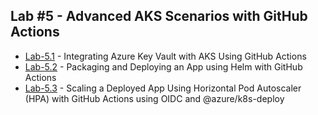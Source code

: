 ## Lab #5 - Advanced AKS Scenarios with GitHub Actions


  * [Lab-5.1](aks_key_vault_lab.md) - Integrating Azure Key Vault with AKS Using GitHub Actions
  * [Lab-5.2](aks_helm_lab.md) - Packaging and Deploying an App using Helm with GitHub Actions
 * [Lab-5.3](aks_hpa_with_oidc.md) - Scaling a Deployed App Using Horizontal Pod Autoscaler (HPA) with GitHub Actions using OIDC and @azure/k8s-deploy
